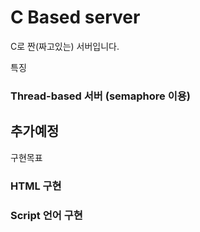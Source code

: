 # C Based server

C로 짠(짜고있는) 서버입니다.

특징

### Thread-based 서버 (semaphore 이용)


## 추가예정

구현목표

### HTML 구현
### Script 언어 구현
